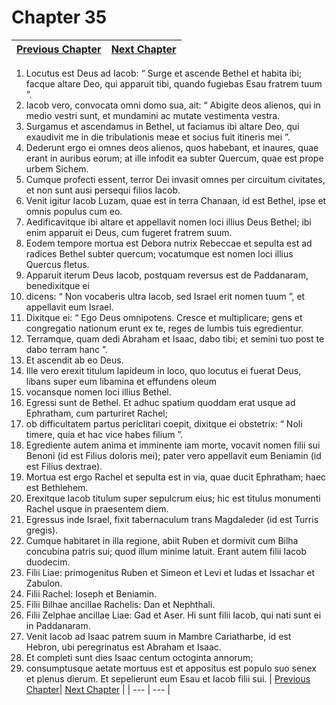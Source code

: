 # Chapter 35
| [Previous Chapter](Chapter%2034.md)| [Next Chapter](Chapter%2036.md) |
| --- | --- |
1. Locutus est Deus ad Iacob: “ Surge et ascende Bethel et habita ibi; facque altare Deo, qui apparuit tibi, quando fugiebas Esau fratrem tuum ”.
2. Iacob vero, convocata omni domo sua, ait: “ Abigite deos alienos, qui in medio vestri sunt, et mundamini ac mutate vestimenta vestra.
3. Surgamus et ascendamus in Bethel, ut faciamus ibi altare Deo, qui exaudivit me in die tribulationis meae et socius fuit itineris mei ”.
4. Dederunt ergo ei omnes deos alienos, quos habebant, et inaures, quae erant in auribus eorum; at ille infodit ea subter Quercum, quae est prope urbem Sichem.
5. Cumque profecti essent, terror Dei invasit omnes per circuitum civitates, et non sunt ausi persequi filios Iacob.
6. Venit igitur Iacob Luzam, quae est in terra Chanaan, id est Bethel, ipse et omnis populus cum eo.
7. Aedificavitque ibi altare et appellavit nomen loci illius Deus Bethel; ibi enim apparuit ei Deus, cum fugeret fratrem suum.
8. Eodem tempore mortua est Debora nutrix Rebeccae et sepulta est ad radices Bethel subter quercum; vocatumque est nomen loci illius Quercus fletus.
9. Apparuit iterum Deus Iacob, postquam reversus est de Paddanaram, benedixitque ei
10. dicens: “ Non vocaberis ultra Iacob, sed Israel erit nomen tuum ”, et appellavit eum Israel.
11. Dixitque ei: “ Ego Deus omnipotens. Cresce et multiplicare; gens et congregatio nationum erunt ex te, reges de lumbis tuis egredientur.
12. Terramque, quam dedi Abraham et Isaac, dabo tibi; et semini tuo post te dabo terram hanc ”.
13. Et ascendit ab eo Deus.
14. Ille vero erexit titulum lapideum in loco, quo locutus ei fuerat Deus, libans super eum libamina et effundens oleum
15. vocansque nomen loci illius Bethel.
16. Egressi sunt de Bethel. Et adhuc spatium quoddam erat usque ad Ephratham, cum parturiret Rachel;
17. ob difficultatem partus periclitari coepit, dixitque ei obstetrix: “ Noli timere, quia et hac vice habes filium ”.
18. Egrediente autem anima et imminente iam morte, vocavit nomen filii sui Benoni (id est Filius doloris mei); pater vero appellavit eum Beniamin (id est Filius dextrae).
19. Mortua est ergo Rachel et sepulta est in via, quae ducit Ephratham; haec est Bethlehem.
20. Erexitque Iacob titulum super sepulcrum eius; hic est titulus monumenti Rachel usque in praesentem diem.
21. Egressus inde Israel, fixit tabernaculum trans Magdaleder (id est Turris gregis).
22. Cumque habitaret in illa regione, abiit Ruben et dormivit cum Bilha concubina patris sui; quod illum minime latuit.
Erant autem filii Iacob duodecim.
23. Filii Liae: primogenitus Ruben et Simeon et Levi et Iudas et Issachar et Zabulon.
24. Filii Rachel: Ioseph et Beniamin.
25. Filii Bilhae ancillae Rachelis: Dan et Nephthali.
26. Filii Zelphae ancillae Liae: Gad et Aser. Hi sunt filii Iacob, qui nati sunt ei in Paddanaram.
27. Venit Iacob ad Isaac patrem suum in Mambre Cariatharbe, id est Hebron, ubi peregrinatus est Abraham et Isaac.
28. Et completi sunt dies Isaac centum octoginta annorum;
29. consumptusque aetate mortuus est et appositus est populo suo senex et plenus dierum. Et sepelierunt eum Esau et Iacob filii sui.
| [Previous Chapter](Chapter%2034.md)| [Next Chapter](Chapter%2036.md) |
| --- | --- |